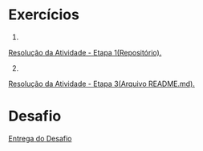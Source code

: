 # Exercícios


1. 
[Resolução da Atividade - Etapa 1(Repositório).](../../Compass_UOL/)


2. 
[Resolução da Atividade - Etapa 3(Arquivo README.md).](../../Compass_UOL/README.md)


# Desafio


[Entrega do Desafio](../Sprint%201/Desafio/)
